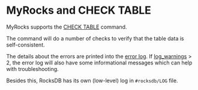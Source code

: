 # MyRocks and CHECK TABLE

MyRocks supports the [CHECK TABLE](/sql-statements-structure/sql-statements/table-statements/check-table) command.

The command will do a number of checks to verify that the table data is self-consistent.

The details about the errors are printed into the [error log](/mariadb-administration/server-monitoring-logs/error-log).
If [log_warnings](/kb/en/server-system-variables/#log_warnings) &gt; 2,  the error log will also have some informational messages which can help with troubleshooting.

Besides this, RocksDB has its own (low-level) log in  `#rocksdb/LOG` file.